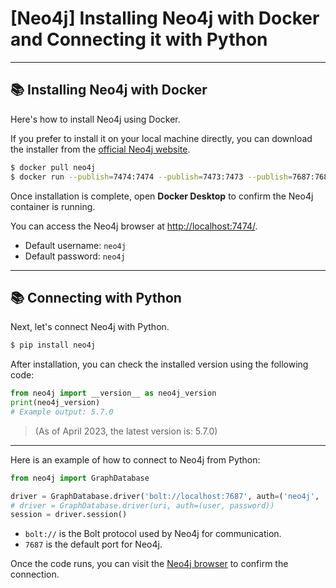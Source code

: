 # [Neo4j] Installing Neo4j with Docker and Connecting it with Python

---

## 📚 Installing Neo4j with Docker

Here's how to install Neo4j using Docker.

If you prefer to install it on your local machine directly, you can download the installer from the [official Neo4j website](https://neo4j.com/download/).

```bash
$ docker pull neo4j
$ docker run --publish=7474:7474 --publish=7473:7473 --publish=7687:7687 --volume=$HOME/neo4j/data:/data neo4j
```

Once installation is complete, open **Docker Desktop** to confirm the Neo4j container is running.

You can access the Neo4j browser at [http://localhost:7474/](http://localhost:7474/).

- Default username: `neo4j`  
- Default password: `neo4j`

---

## 📚 Connecting with Python

Next, let's connect Neo4j with Python.

```bash
$ pip install neo4j
```

After installation, you can check the installed version using the following code:

```python
from neo4j import __version__ as neo4j_version
print(neo4j_version)
# Example output: 5.7.0
```

> (As of April 2023, the latest version is: 5.7.0)

---

Here is an example of how to connect to Neo4j from Python:

```python
from neo4j import GraphDatabase

driver = GraphDatabase.driver('bolt://localhost:7687', auth=('neo4j', '0000'))
# driver = GraphDatabase.driver(uri, auth=(user, password))
session = driver.session()
```

- `bolt://` is the Bolt protocol used by Neo4j for communication.
- `7687` is the default port for Neo4j.

Once the code runs, you can visit the [Neo4j browser](http://localhost:7474/) to confirm the connection.
